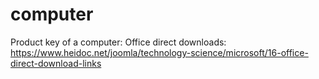# computer

Product key of a computer: 
Office direct downloads: https://www.heidoc.net/joomla/technology-science/microsoft/16-office-direct-download-links
